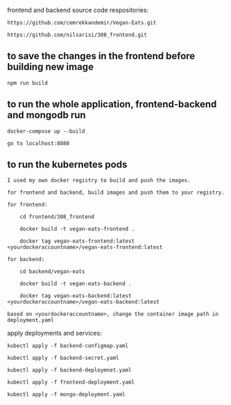 frontend and backend source code respositories: 

    https://github.com/cemrekkandemir/Vegan-Eats.git

    https://github.com/nilsarisi/308_frontend.git

## to save the changes in the frontend before building new image

    npm run build

## to run the whole application, frontend-backend and mongodb run

    docker-compose up --build

    go to localhost:8080


## to run the kubernetes pods

    I used my own docker registry to build and push the images. 

    for frontend and backend, build images and push them to your registry. 

    for frontend: 
    
        cd frontend/308_frontend

        docker build -t vegan-eats-frontend .

        docker tag vegan-eats-frontend:latest <yourdockeraccountname>/vegan-eats-frontend:latest

    for backend: 

        cd backend/vegan-eats

        docker build -t vegan-eats-backend .

        docker tag vegan-eats-backend:latest <yourdockeraccountname>/vegan-eats-backend:latest

    based on <yourdockeraccountname>, change the container image path in deployment.yaml

apply deployments and services:

    kubectl apply -f backend-configmap.yaml

    kubectl apply -f backend-secret.yaml

    kubectl apply -f backend-deploymnet.yaml

    kubectl apply -f frontend-deployment.yaml

    kubectl apply -f mongo-deployment.yaml


